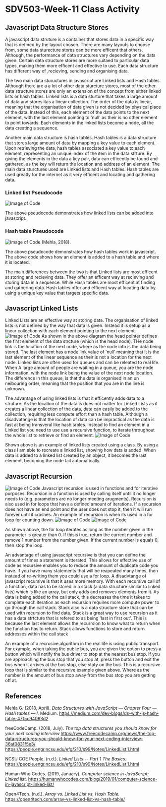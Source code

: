 # SDV503-Week-11 Class Activity

## Javascript Data Structure Stores
A javascript data struture is a container that stores data in a specific way that is defined by the layout chosen. There are many layouts to choose from, some data sturecture stores can be more efficent that others. Although, the performance of data structures vary depending on the data given. Certain data structure stores are more suitaed to particular data types, making them more efficent and effective to use. Each data structure has different way of ,recieving, sending and organising data.  

The two main data stuructures in javascript are Linked lists and Hash tables. Although there are a a lot of other data sturcture stores, most of the other data structure stores are only an extension of the concept from either linked lists or hash tables. Linked lists is a data sturture that takes a large amount of data and stores itas a linear collection. The order of the data is linear, meaning that the organisation of data given is not decided by physical place of the data. Instead of this, each element of the data points to the next element, with the last element pointing to 'null' as their is no other element to point towards. Each elements in the linked lists become a node, all the data creating a sequence.

Another main data structure is hash tables. Hash tables is a data structure that stores large amount of data by mapping a key value to each element. Upon retrieving the data, hash tables associated a key value to each element, representing an unique index of the item in the data strture. By giving the elements in the data  a key pair, data can efficently be found and gathered, as the key will return the location and address of an element.
The main data sturctures used are Linked lists and Hash tables. Hash tables are used greatly for the internet as it very efficent and locating and gathering data.

### Linked list Pseudocode
![Image of Code](https://github.com/travisbyr/SDV503-Week-11/blob/master/linkedListPsu.png)

The above pseudocode demonstrates how linked lists can be added into javascript.

### Hash table Pseudocode
![Image of Code](https://github.com/travisbyr/SDV503-Week-11/blob/master/hashTableEx.png)
(Mehla, 2018).

The above pseudocode demonstrates how hash tables work in javascript. The above code shows how an element is added to a hash table and where it is located.

The main differences between the two is that Linked lists are most efficent at storing and recieving data. They offer an efficent way at recieving and storing data in a sequence. While Hash tables are most efficent at finding and gathering data. Hash tables offer and efficent way at locating data by using a unique key value that targets specific data.

## Javascript Linked Lists
Linked Lists are an effective way at storing data. The organisation of linked lists is not defined by the way that data is given. Instead it is setup as a linear collection with each element pointing to the next element.
![Image of Code](https://github.com/travisbyr/SDV503-Week-11/blob/master/linkedListDia.png)
As shown in the above diagram the head pointer defines the first element of the data strcture (which is the head node). THe node link is the location of the next node, where as the node info is the data being stored. The last element has a node link value of 'null' meaning that it is the last element of the linear sequence as their is not a location for the next node. Linked lists are often used for queues and can be releated to real life. When A large amount of people are waiting in a queue, you are the node information, with the node link being the value of the next node location. The difference in this queue, is that the data is organised in an un neibouring order, meaning that the position that you are in the line is unknown.  

The advantage of using linked lists is that it efficently adds data to a struture. As the location of the data is does not matter for Linked Lists as it creates a linear collection of the data, data can easily be added to the collection, requiring less compute effort than a hash table. Although a disadvatange is that the location of data can be impractical as the data is fast at being transveral like hash tables. Instead to find an element in a Linked list you need to use use a recursive function, to iterate throughout the whole list to retrieve or find an element. 
![Image of Code](https://github.com/travisbyr/SDV503-Week-11/blob/master/linkedListEx1.png)

Shown above is an example of linked lists created using a class. By using a class I am able to recreate a linked list, showing how data is added. When data is added to a linked list created by an object, it becomes the last element, becoming the node tail automatically. 

## Javascript Recursion 
![Image of Code](https://github.com/travisbyr/SDV503-Week-11/blob/master/recursiveDia.png)
Javascript recursion is used in functions and for iterative purposes. Recursion in a function is used by calling itself until it no longer needs to (e.g. parameters are no longer meeting arugments). Recursion is also used in for loops that have a defined amount of iterations. If a recursion does not have an end point and the user does not stop it, then it will run forever until it crashes. An example of recursion is when its used in a for loop for counting down.
![Image of Code](https://github.com/travisbyr/SDV503-Week-11/blob/master/recursiveEx.png)
![Image of Code](https://github.com/travisbyr/SDV503-Week-11/blob/master/recursivePsu.png)

As shown above, the for loop iterates as long as the number given in the parameter is greater than 0. If thisis true, return the current number and remove 1 number from the number given. If the current number is equals 0, then stop the loop. 

An advantage of using javascript recursive is that you can define the amount of times a statement is itterated. This allows for effective use of code as recursive enables you to reduce the amount of duplicate code you have. If you have many statements that will be reapeated many times, then instead of re-writing them you could use a for loop. A disadvtange of javascript recursive is that it uses more memory. With each recursive call of a function, data has to be stored in a stack (a data structure similar to linked lists) which is like an array, but only adds and removes elements from it. As data is being added to the call stack, this decreases the time it takes to complete each iteration as each recursion requires more compute power to go through the call stack. Stack also is a data structure store that can be used with recursion to find data. Stack is a great way to use recursion as it has a data strtcture that is refered to as being 'last in first out'. This is because the last element allows the recurrsion to know what to return when the function has to return. Stack allows functions to store and return addresses within the call stack

An example of a recrusive algorithm in the real life is using public transport. For example, when taking the public bus, you are given the option to press a button which will notify the bus driver to stop at the nearest bus stop. If you are approaching the bus stop that you stop at, press the button and exit the bus when it arrives at the bus stop, else staty on the bus. This is a recursive loop that is similar to the recursive example given above. Where as the number is the amount of bus stop away from the bus stop you are getting off at. 

## References
Mehla G. (2018, April). *Data Structures with JavaScript — Chapter Four — Hash tables — I.* Medium.
https://medium.com/dev-blogs/ds-with-js-hash-table-4715c94083d2

freeCodeCamp. (2018, July). *The top data structures you should know for your next coding interview*
https://www.freecodecamp.org/news/the-top-data-structures-you-should-know-for-your-next-coding-interview-36af0831f5e3/
https://people.engr.ncsu.edu/efg/210/s99/Notes/LinkedList.1.html

NCSU COE People. (n.d.). *Linked Lists -- Part 1 The Basics.*
https://people.engr.ncsu.edu/efg/210/s99/Notes/LinkedList.1.html

Human Who Codes. (2019, January). *Computer science in JavaScript: Linked list.*
https://humanwhocodes.com/blog/2019/01/computer-science-in-javascript-linked-list/

Open4Tech. (n.d.). *Array vs. Linked List vs. Hash Table.*
https://open4tech.com/array-vs-linked-list-vs-hash-table/

